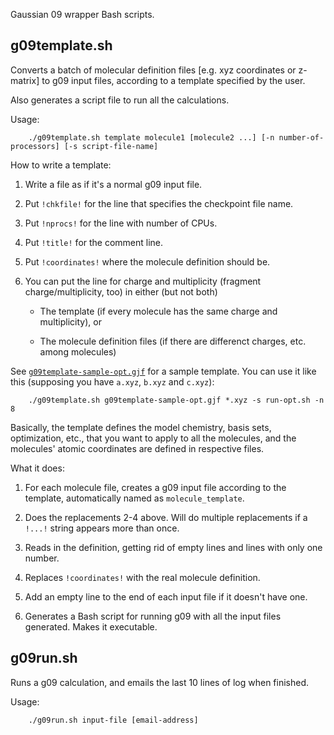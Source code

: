 Gaussian 09 wrapper Bash scripts.


## g09template.sh

Converts a batch of molecular definition files [e.g. xyz coordinates or z-matrix] to g09 input files, according to a template specified by the user. 

Also generates a script file to run all the calculations.

Usage:

        ./g09template.sh template molecule1 [molecule2 ...] [-n number-of-processors] [-s script-file-name] 

How to write a template:

 1. Write a file as if it's a normal g09 input file.

 2. Put `!chkfile!` for the line that specifies the checkpoint file name.

 3. Put `!nprocs!` for the line with number of CPUs.

 4. Put `!title!` for the comment line.

 5. Put `!coordinates!` where the molecule definition should be.
 
 6. You can put the line for charge and multiplicity (fragment charge/multiplicity, too) in either (but not both)
 
    * The template (if every molecule has the same charge and multiplicity), or 
        
    * The molecule definition files (if there are differenct charges, etc. among molecules)

See [`g09template-sample-opt.gjf`](g09template-sample-opt.gjf) for a sample template. You can use it like this (supposing you have `a.xyz`, `b.xyz` and `c.xyz`):

        ./g09template.sh g09template-sample-opt.gjf *.xyz -s run-opt.sh -n 8

Basically, the template defines the model chemistry, basis sets, optimization, etc., that you want to apply to all the molecules, and the molecules' atomic coordinates are defined in respective files.


What it does:

 1. For each molecule file, creates a g09 input file according to the template, automatically named as `molecule_template`.
 
 2. Does the replacements 2-4 above. Will do multiple replacements if a `!...!` string appears more than once. 
 
 3. Reads in the definition, getting rid of empty lines and lines with only one number.
 
 4. Replaces `!coordinates!` with the real molecule definition.
 
 5. Add an empty line to the end of each input file if it doesn't have one.
 
 6. Generates a Bash script for running g09 with all the input files generated. Makes it executable.
 



## g09run.sh

Runs a g09 calculation, and emails the last 10 lines of log when finished.

Usage:

        ./g09run.sh input-file [email-address]
